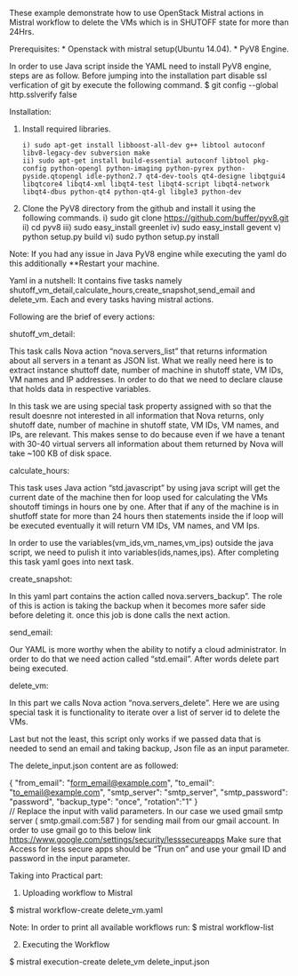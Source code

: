 These example demonstrate how to use OpenStack Mistral actions in Mistral workflow to delete the VMs which is in SHUTOFF state for more than 24Hrs.

Prerequisites:
                     * Openstack with mistral setup(Ubuntu 14.04).
                     * PyV8 Engine.

In order to use Java script inside the YAML need to install PyV8 engine, steps are as follow.
Before jumping into the installation part disable ssl verfication of git by execute the following command.
   $ git config --global http.sslverify false

Installation: 

1. Install required libraries.

       i) sudo apt-get install libboost-all-dev g++ libtool autoconf libv8-legacy-dev subversion make
       ii) sudo apt-get install build-essential autoconf libtool pkg-config python-opengl python-imaging python-pyrex python-pyside.qtopengl idle-python2.7 qt4-dev-tools qt4-designe libqtgui4 libqtcore4 libqt4-xml libqt4-test libqt4-script libqt4-network libqt4-dbus python-qt4 python-qt4-gl libgle3 python-dev

2. Clone the PyV8 directory from the github and install it using the following commands.
       i) sudo git clone https://github.com/buffer/pyv8.git
      ii) cd pyv8
     iii) sudo easy_install greenlet
      iv) sudo easy_install gevent
       v) python setup.py build
      vi) sudo python setup.py install

 Note: If you had any issue in Java PyV8 engine while executing the yaml do this additionally **Restart your machine. 

Yaml in a nutshell: 
It contains five tasks namely shutoff_vm_detail,calculate_hours,create_snapshot,send_email and delete_vm. Each and every tasks having mistral actions. 

Following are the brief of every actions:

shutoff_vm_detail:

  This task calls Nova action “nova.servers_list” that returns information about all servers in a tenant as JSON list. What we really need here is to extract instance shuttoff date, number of machine in shutoff state, VM IDs, VM names and IP addresses. In order to do that we need to declare clause that holds data in respective variables.
  
  In this task we are using special task property assigned with so that the result doesnre not interested in all information that Nova returns, only shutoff date, number of machine in shutoff state, VM IDs, VM names, and IPs,  are relevant. This makes sense to do because even if we have a tenant with 30-40 virtual servers all information about them returned by Nova will take ~100 KB of disk space. 

calculate_hours:

  This task uses Java action “std.javascript” by using java script will get the current date of the machine then for loop used for calculating the VMs shoutoff timings in hours one by one. After that if any of the machine is in shutfoff state for more than 24 hours then statements inside the if loop will be executed eventually it will return VM IDs, VM names, and VM Ips.

  In order to use the variables(vm_ids,vm_names,vm_ips) outside the java script, we need to pulish it into variables(ids,names,ips). After completing this task yaml goes into next task.

create_snapshot: 

  In this yaml part contains the action called nova.servers_backup”. The role of this is action is taking the backup when it becomes more safer side before deleting it. once this job is done calls the next action.

send_email: 
  
  Our YAML is more worthy when the ability to notify a cloud administrator. In order to do that we need action called “std.email”. After words delete part being executed.

delete_vm:
  
  In this part we calls Nova action “nova.servers_delete”. Here we are using special task it is functionality to iterate over a list of server id to delete the VMs.

Last but not the least, this script only works if we passed data that is needed to send an email and taking backup, Json file as an input parameter.

The delete_input.json content are as followed:

{
       "from_email": "form_email@example.com",
       "to_email": "to_email@example.com",
       "smtp_server": "smtp_server",
       "smtp_password": "password",
       "backup_type": "once",
       "rotation":"1"
}         
// Replace the input with valid parameters. In our case we used gmail smtp server  ( smtp.gmail.com:587 ) for sending mail from our gmail account. In order to use gmail go to this below link 
       https://www.google.com/settings/security/lesssecureapps
Make sure that Access for less secure apps should be “Trun on” and use your gmail ID and password in the input parameter.


Taking into Practical part: 

1. Uploading workflow to Mistral

$ mistral workflow-create delete_vm.yaml

Note: In order to print all available workflows run: 
$ mistral workflow-list

2. Executing the Workflow

$ mistral execution-create delete_vm delete_input.json
